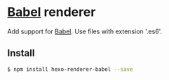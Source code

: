 # [Babel] renderer

Add support for [Babel].
Use files with extension '.es6'.

## Install

``` bash
$ npm install hexo-renderer-babel --save
```

[Babel]: https://babeljs.io/

